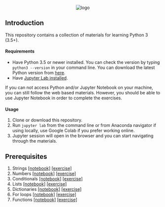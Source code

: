 <p align="center">
  <img src="logo.png" alt="logo"/>
</p>

## Introduction

This repository contains a collection of materials for learning Python 3 (3.5+).

#### Requirements
* Have Python 3.5 or newer installed. You can check the version by typing `python3 --version` in your command line. You can download the latest Python version from [here](https://www.python.org/downloads/).
* Have [Jupyter Lab installed](https://jupyterlab.readthedocs.io/en/stable/getting_started/installation.html).

If you can not access Python and/or Jupyter Notebook on your machine, you can still follow the web based materials. However, you should be able to use Jupyter Notebook in order to complete the exercises.

#### Usage

1. Clone or download this repository.
2. Run `jupyter lab` from the command line or from Anaconda navigator if using locally, use Google Colab if you prefer working online.
3. Jupyter session will open in the browser and you can start navigating through the materials.


## Prerequisites
1. Strings [[notebook]](http://nbviewer.jupyter.org/github/sijmenw/learn-python3/blob/master/notebooks/beginner/notebooks/strings.ipynb) [[exercise]](http://nbviewer.jupyter.org/github/sijmenw/learn-python3/blob/master/notebooks/beginner/exercises/strings_exercise.ipynb)
1. Numbers [[notebook]](http://nbviewer.jupyter.org/github/sijmenw/learn-python3/blob/master/notebooks/beginner/notebooks/numbers.ipynb) [[exercise]](http://nbviewer.jupyter.org/github/sijmenw/learn-python3/blob/master/notebooks/beginner/exercises/numbers_exercise.ipynb)
1. Conditionals [[notebook]](http://nbviewer.jupyter.org/github/sijmenw/learn-python3/blob/master/notebooks/beginner/notebooks/conditionals.ipynb) [[exercise]](http://nbviewer.jupyter.org/github/sijmenw/learn-python3/blob/master/notebooks/beginner/exercises/conditionals_exercise.ipynb)
1. Lists [[notebook]](http://nbviewer.jupyter.org/github/sijmenw/learn-python3/blob/master/notebooks/beginner/notebooks/lists.ipynb) [[exercise]](http://nbviewer.jupyter.org/github/sijmenw/learn-python3/blob/master/notebooks/beginner/exercises/lists_exercise.ipynb)
1. Dictionaries [[notebook]](http://nbviewer.jupyter.org/github/sijmenw/learn-python3/blob/master/notebooks/beginner/notebooks/dictionaries.ipynb) [[exercise]](http://nbviewer.jupyter.org/github/sijmenw/learn-python3/blob/master/notebooks/beginner/exercises/dictionaries_exercise.ipynb)
1. For loops [[notebook]](http://nbviewer.jupyter.org/github/sijmenw/learn-python3/blob/master/notebooks/beginner/notebooks/for_loops.ipynb) [[exercise]](http://nbviewer.jupyter.org/github/sijmenw/learn-python3/blob/master/notebooks/beginner/exercises/for_loops_exercise.ipynb)
1. Functions [[notebook]](http://nbviewer.jupyter.org/github/sijmenw/learn-python3/blob/master/notebooks/beginner/notebooks/functions.ipynb) [[exercise]](http://nbviewer.jupyter.org/github/sijmenw/learn-python3/blob/master/notebooks/beginner/exercises/functions_exercise.ipynb)
